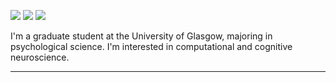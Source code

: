 <!---
- 👋 Hi, I’m @BozhengLong
- 👀 I’m interested in Psychology and Neuroscience.
- 🌱 I’m currently learning Psychology and Cognitive Neuroscience.
--->

<!---
#### 📟  Language and Profile
| <a href="https://github.com/anuraghazra/github-readme-stats"><img align="center" src="https://github-readme-stats.vercel.app/api?username=bozhenglong&show_icons=true&include_all_commits=true&theme=buefy&hide_border=true" alt="Anurag's github stats" /></a> | <a href="https://github.com/anuraghazra/github-readme-stats"><img align="center" src="https://github-readme-stats.vercel.app/api/top-langs/?username=bozhenglong&layout=compact&theme=buefy&hide_border=true" /></a> |
| ------------- | ------------- |
--->


[![](https://img.shields.io/badge/🌐website-gray?&style=for-the-badge)](https://long.bozheng.xyz/)
[![](https://img.shields.io/badge/linkedin-%230077B5.svg?&style=for-the-badge&logo=linkedin&logoColor=white)](https://www.linkedin.com/in/bozheng-long/)
[![](https://img.shields.io/badge/twitter-%230077B5.svg?&style=for-the-badge&logo=twitter&logoColor=white)](https://twitter.com/bzlongbz)
<!---
[![](https://img.shields.io/badge/googlescholar-%234285F4.svg?&style=for-the-badge&logo=google-scholar&logoColor=white)](https://scholar.google.de/citations?user=TxEy3cwAAAAJ&hl=en)
--->

I'm a graduate student at the University of Glasgow, majoring in psychological science.
I'm interested in computational and cognitive neuroscience.


---
<!---
<img align="left" src="https://github-readme-stats.vercel.app/api?username=bozhenglong&count_private=true&show_icons=false&theme=default" />
<img align="left" src="https://github-readme-stats.vercel.app/api/top-langs/?username=bozhenglong&theme=default&show_icons=true" />
--->
